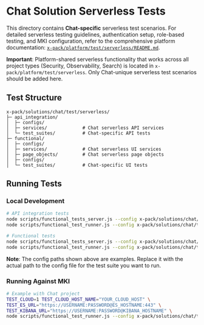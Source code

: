 # Chat Solution Serverless Tests

This directory contains **Chat-specific** serverless test scenarios. For detailed serverless testing guidelines, authentication setup, role-based testing, and MKI configuration, refer to the comprehensive platform documentation: [`x-pack/platform/test/serverless/README.md`](../../../../platform/test/serverless/README.md).

**Important**: Platform-shared serverless functionality that works across all project types (Security, Observability, Search) is located in `x-pack/platform/test/serverless`. Only Chat-unique serverless test scenarios should be added here.

## Test Structure

```
x-pack/solutions/chat/test/serverless/
├─ api_integration/
│  ├─ configs/
│  ├─ services/             # Chat serverless API services
│  └─ test_suites/          # Chat-specific API tests
├─ functional/
│  ├─ configs/
│  ├─ services/             # Chat serverless UI services
│  ├─ page_objects/         # Chat serverless page objects
│  ├─ configs/
│  └─ test_suites/          # Chat-specific UI tests
```

## Running Tests

### Local Development

```bash
# API integration tests
node scripts/functional_tests_server.js --config x-pack/solutions/chat/test/serverless/api_integration/configs/config.ts
node scripts/functional_test_runner.js --config x-pack/solutions/chat/test/serverless/api_integration/configs/config.ts

# Functional tests
node scripts/functional_tests_server.js --config x-pack/solutions/chat/test/serverless/functional/configs/config.ts
node scripts/functional_test_runner.js --config x-pack/solutions/chat/test/serverless/functional/configs/config.ts
```

**Note**: The config paths shown above are examples. Replace it with the actual path to the config file for the test suite you want to run.

### Running Against MKI

```bash
# Example with Chat project
TEST_CLOUD=1 TEST_CLOUD_HOST_NAME="YOUR_CLOUD_HOST" \
TEST_ES_URL="https://USERNAME:PASSWORD@ES_HOSTNAME:443" \
TEST_KIBANA_URL="https://USERNAME:PASSWORD@KIBANA_HOSTNAME" \
node scripts/functional_test_runner.js --config x-pack/solutions/chat/test/serverless/api_integration/configs/config.ts --exclude-tag=skipMKI
```

